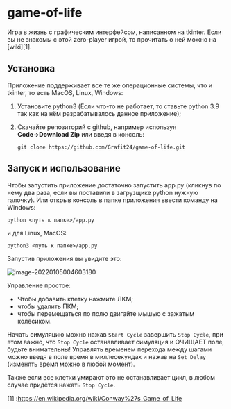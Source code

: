 # game-of-life

Игра в жизнь с графическим интерфейсом, написанном на tkinter. Если вы не знакомы с этой zero-player игрой, то прочитать о ней можно на [wiki][1].

## Установка

Приложение поддерживает все те же операционные системы, что и tkinter, то есть MacOS, Linux, Windows:

1.  Установите python3 (Если что-то не работает, то ставьте python 3.9 так как на нём разрабатывалось данное приложение);

2. Скачайте репозиторий с github, например используя **Code→Download Zip** или введя в консоль:

   ```git clone https://github.com/Grafit24/game-of-life.git```

## Запуск и использование

Чтобы запустить приложение достаточно запустить app.py (кликнув по нему два раза, если вы поставили в загрузщике python нужную галочку). Или открыв консоль в папке приложения ввести команду на Windows:

```python <путь к папке>/app.py ```

и для Linux, MacOS:

```python3 <путь к папке>/app.py ```

Запустив приложения вы увидите это:

![image-20220105004603180](/images/img1.png)

Управление простое:

- Чтобы добавить клетку нажмите ЛКМ;
- чтобы удалить ПКМ;
- чтобы перемещаться по полю двигайте мышью с зажатым колёсиком.

Начать симуляцию можно нажав `Start Cycle` завершить `Stop Cycle`, при этом важно, что `Stop Cycle` останавливает симуляция и ОЧИЩАЕТ поле, будьте внимательны! Управлять временем перехода между шагами можно введя в поле время в миллесекундах и нажав на `Set Delay` (изменять время можно в любой момент). 

Также если все клетки умирают это не останавливает цикл, в любом случае придётся нажать `Stop Cycle`.

[1] :https://en.wikipedia.org/wiki/Conway%27s_Game_of_Life